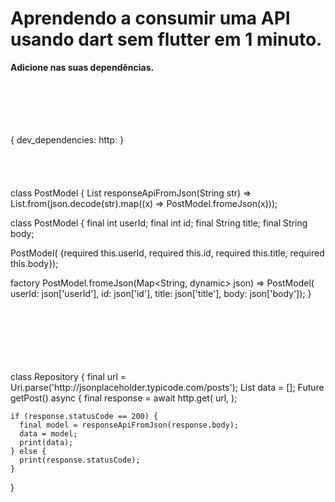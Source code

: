 
# Aprendendo a consumir uma API usando dart sem  flutter em 1 minuto.
<p id="e067" class="pw-post-body-paragraph kc kd iu ke b kf kg kh ki kj kk kl km kn ko kp kq kr ks kt ku kv kw kx ky kz in fw" data-selectable-paragraph=""><strong class="ke iv">Adicione nas suas dependências.</strong></p>
<br>
<br>
<br>
<br>
<br>
<span id="bb1b" class="fw lj lk iu li b dm ll lm l ln lo" data-selectable-paragraph="">{
dev_dependencies:
  http:
}</span>
<br>
<br>
<br>
<br>
<br>
<span id="bb1b" class="fw lj lk iu li b dm ll lm l ln lo" data-selectable-paragraph="">class PostModel {
    List<PostModel> responseApiFromJson(String str) =>
    List<PostModel>.from(json.decode(str).map((x) => PostModel.fromeJson(x)));

class PostModel {
  final int userId;
  final int id;
  final String title;
  final String body;

  PostModel(
      {required this.userId,
      required this.id,
      required this.title,
      required this.body});

  factory PostModel.fromeJson(Map<String, dynamic> json) => PostModel(
      userId: json['userId'],
      id: json['id'],
      title: json['title'],
      body: json['body']);
}</span>

<br>
<br>
<br>
<br>
<br>
<br>


<span id="bb1b" class="fw lj lk iu li b dm ll lm l ln lo" data-selectable-paragraph="">
class Repository {
  final url = Uri.parse('http://jsonplaceholder.typicode.com/posts');
  List<PostModel> data = [];
  Future getPost() async {
    final response = await http.get(
      url,
    );

    if (response.statusCode == 200) {
      final model = responseApiFromJson(response.body);
      data = model;
      print(data);
    } else {
      print(response.statusCode);
    }
  } 
  
  </span>
